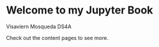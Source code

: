 # Welcome to my Jupyter Book

Visaviern Mosqueda
DS4A

Check out the content pages to see more.

```{tableofcontents}
```
